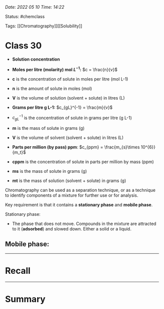 *Date: 2022 05 10 Time: 14:22*


Status: #chemclass

Tags: [[Chromatography]][[Solubility]]


# Class 30

-   **Solution concentration**
-   **Moles per litre (molarity) mol $L^{-1}$:** $c = \frac{n}{v}$

-   **c** is the concentration of solute in moles per litre (mol L-1)
-   **n** is the amount of solute in moles (mol)
-   **V** is the volume of solution (solvent + solute) in litres (L)

-   **Grams per litre g L-1:** $c_{gL}^{-1} = \frac{m}{v}$

-   $c_{gL}^{-1}$ is the concentration of solute in grams per litre (g L-1)
-   **m** is the mass of solute in grams (g)
-   **V** is the volume of solvent (solvent + solute) in litres (L)

-   **Parts per million (by pass) ppm**: $c_{ppm} = \frac{m_{s}\times 10^{6}}{m_t}$

-   **cppm** is the concentration of solute in parts per million by mass (ppm)
-   **ms** is the mass of solute in grams (g)
-   **mt** is the mass of solution (solvent + solute) in grams (g)

Chromatography can be used as a separation technique, or as a technique to identify components of a mixture for further use or for analysis.

Key requirement is that it contains a **stationary phase** and **mobile phase**.

Stationary phase:
- The phase that does not move. Compounds in the mixture are attracted to it (**adsorbed**) and slowed down. Either a solid or a liquid.

Mobile phase:
- 



---
# Recall







---
# Summary


